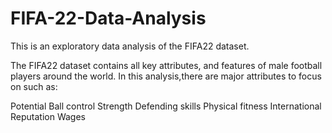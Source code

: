 # FIFA-22-Data-Analysis
This is an exploratory data analysis of the FIFA22 dataset.

The FIFA22 dataset contains all key attributes, and features of male football players around the world. In this analysis,there are major attributes to focus on such as:

Potential
Ball control
Strength
Defending skills 
Physical fitness
International Reputation
Wages



